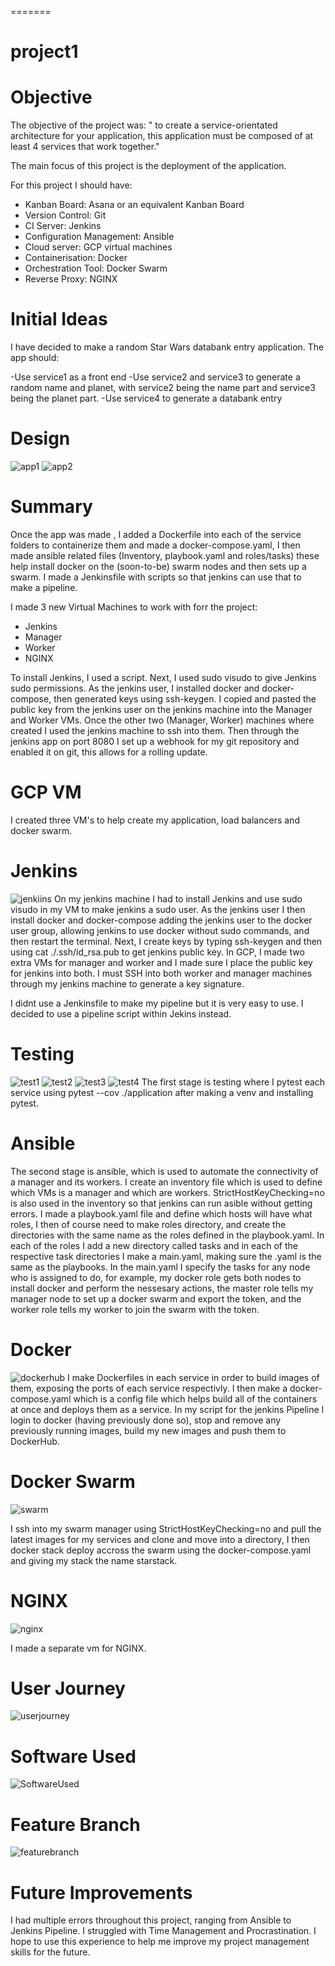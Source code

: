 
=======
# project1


# Objective
The objective of the project was: " to create a service-orientated architecture for your application, this application must be composed of at least 4 services that work together." 

The main focus of this project is the deployment of the application.

For this project I should have: 
- Kanban Board: Asana or an equivalent Kanban Board
- Version Control: Git
- CI Server: Jenkins
- Configuration Management: Ansible
- Cloud server: GCP virtual machines
- Containerisation: Docker
- Orchestration Tool: Docker Swarm
- Reverse Proxy: NGINX

# Initial Ideas
I have decided to make a random Star Wars databank entry application. The app should:

-Use service1 as a front end
-Use service2 and service3 to generate a random name and planet, with service2 being the name part and service3 being the planet part.
-Use service4 to generate a databank entry 

# Design
![app1](./project2/Documentation/app1.png)
![app2](./project2/Documentation/app2.png)

# Summary
Once the app was made , I added a Dockerfile into each of the service folders to containerize them and made a docker-compose.yaml, I then made ansible related files (Inventory, playbook.yaml and roles/tasks) these help install docker on the (soon-to-be) swarm nodes and then sets up a swarm. I made a Jenkinsfile with scripts so that jenkins can use that to make a pipeline.


I made 3 new Virtual Machines to work with forr the project: 
- Jenkins
- Manager
- Worker
- NGINX

To install Jenkins, I used a script. Next, I used sudo visudo to give Jenkins sudo permissions. As the jenkins user, I installed docker and docker-compose, then generated keys using ssh-keygen. I copied and pasted the public key from the jenkins user on the jenkins machine into the Manager and Worker VMs. Once the other two (Manager, Worker) machines where created I used the jenkins machine to ssh into them. Then through the jenkins app on port 8080 I set up a webhook for my git repository and enabled it on git, this allows for a rolling update. 

# GCP VM
I created three VM's to help create my application, load balancers and docker swarm.

# Jenkins 
![jenkiins](./Documentation/jenkiins.png) 
On my jenkins machine I had to install Jenkins and  use sudo visudo in my VM to make jenkins a sudo user. As the jenkins user I then install docker and docker-compose adding the jenkins user to the docker user group, allowing jenkins to use docker without sudo commands, and then restart the terminal. Next, I create keys by typing ssh-keygen  and then using cat ./.ssh/id_rsa.pub to get jenkins public key. In GCP, I made two extra VMs for manager and worker and I made sure I place the public key for jenkins into both. I must SSH into both worker and manager machines through my jenkins machine to generate a key signature. 

I didnt use a Jenkinsfile to make my pipeline but it is very easy to use. I decided to use a pipeline script within Jekins instead.

# Testing 
![test1](./Documentation/test1.png)
![test2](./Documentation/test2.png)
![test3](./Documentation/test3.png)
![test4](./Documentation/test4.png)
The first stage is testing where I pytest each service using pytest --cov ./application after making a venv and installing pytest.


# Ansible
The second stage is ansible, which is used to automate the connectivity of a manager and its workers. I create an inventory file which is used to define which VMs is a manager and which are workers. StrictHostKeyChecking=no is also used in the inventory so that jenkins can run asible without getting errors.
I made a playbook.yaml file and define which hosts will have what roles, I then of course need to make roles directory, and create the directories with the same name as the roles defined in the playbook.yaml. In each of the roles I add a new directory called tasks and in each of the respective task directories I make a main.yaml, making sure the .yaml is the same as the playbooks. In the main.yaml I specify the tasks for any node who is assigned to do, for example, my docker role gets both nodes to install docker and perform the nessesary actions, the master role tells my manager node to set up a docker swarm and export the token, and the worker role tells my worker to join the swarm with the token.

# Docker
![dockerhub](./Documentation/dockerhub.png)
I make Dockerfiles in each service in order to build images of them, exposing the ports of each service respectivly. I then make a docker-compose.yaml which is a config file which helps build all of the containers at once and deploys them as a service. In my script for the jenkins Pipeline I login to docker (having previously done so), stop and remove any previously running images, build my new images and push them to DockerHub.


# Docker Swarm
![swarm](./Documentation/swarm.png)

I ssh into my swarm manager using StrictHostKeyChecking=no and pull the latest images for my services and clone and move into a directory, I then docker stack deploy accross the swarm using the docker-compose.yaml and giving my stack the name starstack.
# NGINX
![nginx](./Documentation/nginx.png)

I made a separate vm for NGINX.

# User Journey
![userjourney](./Documentation/userjourney.png)

# Software Used
![SoftwareUsed](./Documentation/SoftwareUsed.png)

# Feature Branch
![featurebranch](./Documentation/featurebranch.png)


# Future Improvements
I had multiple errors throughout this project, ranging from Ansible to Jenkins Pipeline. I struggled with Time Management and Procrastination. I hope to use this experience to help me improve my project management skills for the future.

